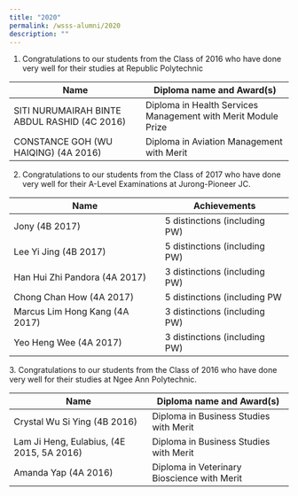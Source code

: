 ```yaml
---
title: "2020"
permalink: /wsss-alumni/2020
description: ""
---
```

1.  Congratulations to our students from the Class of 2016 who have done very well for their studies at Republic Polytechnic

| Name 	| Diploma name and Award(s) 	|
|---	|---	|
| SITI NURUMAIRAH BINTE ABDUL RASHID  (4C 2016) 	| Diploma in Health Services Management with Merit  Module Prize 	|
| CONSTANCE GOH (WU HAIQING)  (4A 2016) 	| Diploma in Aviation Management with Merit 	|

2. Congratulations to our students from the Class of 2017 who have done very well for their A-Level Examinations at Jurong-Pioneer JC.

| Name 	| Achievements 	|
|---	|---	|
| Jony (4B 2017) 	| 5 distinctions (including PW) 	|
| Lee Yi Jing (4B 2017) 	| 5 distinctions (including PW) 	|
| Han Hui Zhi Pandora (4A 2017) 	| 3 distinctions (including PW) 	|
| Chong Chan How (4A 2017) 	| 5 distinctions (including PW 	|
| Marcus Lim Hong Kang (4A 2017) 	| 3 distinctions (including PW) 	|
| Yeo Heng Wee (4A 2017) 	| 3 distinctions (including PW) 	|

3. Congratulations to our students from the Class of 2016 who have done very well for their studies at Ngee Ann Polytechnic.

| Name 	| Diploma name and Award(s) 	|
|---	|---	|
| Crystal Wu Si Ying  (4B 2016) 	| Diploma in Business Studies with Merit 	|
| Lam Ji Heng, Eulabius,  (4E 2015, 5A 2016) 	| Diploma in Business Studies with Merit 	|
| Amanda Yap  (4A 2016) 	| Diploma in Veterinary Bioscience with Merit 	|